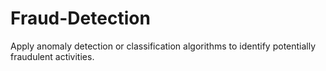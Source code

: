 # Fraud-Detection
Apply anomaly detection or classification algorithms to identify potentially fraudulent activities.
